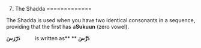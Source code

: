 7. The Shadda
=============

The Shadda is used when you have two identical consonants in a sequence,
providing that the first has a**Sukuun** (zero vowel).

**دَرْرَسَ**          is written as** ** **دَرَّسَ**


